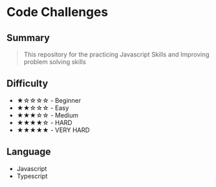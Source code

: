 # Code Challenges

## Summary

> This repository for the practicing Javascript Skills and Improving problem solving skills

## Difficulty

- ★☆☆☆☆ - Beginner
- ★★☆☆☆ - Easy
- ★★★☆☆ - Medium
- ★★★★☆ - HARD
- ★★★★★ - VERY HARD

## Language

- Javascript
- Typescript
